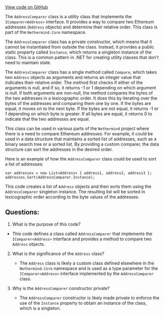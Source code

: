 [View code on GitHub](https://github.com/nethermindeth/nethermind/Nethermind.Core/AddressComparer.cs)

The `AddressComparer` class is a utility class that implements the `IComparer<Address>` interface. It provides a way to compare two Ethereum addresses (`Address` objects) and determine their relative order. This class is part of the `Nethermind.Core` namespace.

The `AddressComparer` class has a private constructor, which means that it cannot be instantiated from outside the class. Instead, it provides a public static property called `Instance`, which returns a singleton instance of the class. This is a common pattern in .NET for creating utility classes that don't need to maintain state.

The `AddressComparer` class has a single method called `Compare`, which takes two `Address` objects as arguments and returns an integer value that indicates their relative order. The method first checks if either of the arguments is null, and if so, it returns -1 or 1 depending on which argument is null. If both arguments are non-null, the method compares the bytes of the two addresses in a lexicographic order. It does this by iterating over the bytes of the addresses and comparing them one by one. If the bytes are equal, it moves on to the next byte. If the bytes are not equal, it returns -1 or 1 depending on which byte is greater. If all bytes are equal, it returns 0 to indicate that the two addresses are equal.

This class can be used in various parts of the `Nethermind` project where there is a need to compare Ethereum addresses. For example, it could be used in a data structure that maintains a sorted list of addresses, such as a binary search tree or a sorted list. By providing a custom comparer, the data structure can sort the addresses in the desired order. 

Here is an example of how the `AddressComparer` class could be used to sort a list of addresses:

```
var addresses = new List<Address> { address1, address2, address3 };
addresses.Sort(AddressComparer.Instance);
``` 

This code creates a list of `Address` objects and then sorts them using the `AddressComparer` singleton instance. The resulting list will be sorted in lexicographic order according to the byte values of the addresses.
## Questions: 
 1. What is the purpose of this code?
   - This code defines a class called `AddressComparer` that implements the `IComparer<Address>` interface and provides a method to compare two `Address` objects.

2. What is the significance of the `Address` class?
   - The `Address` class is likely a custom class defined elsewhere in the `Nethermind.Core` namespace and is used as a type parameter for the `IComparer<Address>` interface implemented by the `AddressComparer` class.

3. Why is the `AddressComparer` constructor private?
   - The `AddressComparer` constructor is likely made private to enforce the use of the `Instance` property to obtain an instance of the class, which is a singleton.